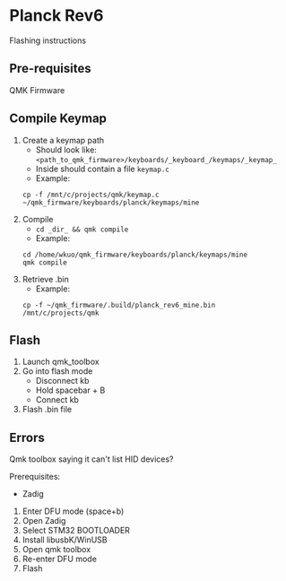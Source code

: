 # Planck Rev6

Flashing instructions

## Pre-requisites

QMK Firmware

## Compile Keymap

1. Create a keymap path
	- Should look like: `<path_to_qmk_firmware>/keyboards/_keyboard_/keymaps/_keymap_`
	- Inside should contain a file `keymap.c`
	- Example:
	```
	cp -f /mnt/c/projects/qmk/keymap.c ~/qmk_firmware/keyboards/planck/keymaps/mine
	```
1. Compile
	- `cd _dir_ && qmk compile`
	- Example:
  	```
  	cd /home/wkuo/qmk_firmware/keyboards/planck/keymaps/mine
	qmk compile
	```
1. Retrieve .bin
	- Example:
	```
	cp -f ~/qmk_firmware/.build/planck_rev6_mine.bin /mnt/c/projects/qmk
	```

## Flash

1. Launch qmk_toolbox
1. Go into flash mode
	- Disconnect kb
	- Hold spacebar + B
	- Connect kb
1. Flash .bin file

## Errors

Qmk toolbox saying it can't list HID devices?

Prerequisites:

- Zadig

1. Enter DFU mode (space+b)
1. Open Zadig
1. Select STM32 BOOTLOADER
1. Install libusbK/WinUSB
1. Open qmk toolbox
1. Re-enter DFU mode
1. Flash
